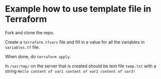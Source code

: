 # Example how to use template file in Terraform

Fork and clone the repo.

Create a `terraform.tfvars` file and fill in a value for all the variables in `variables.tf` file.

When done, do `terraform apply`.

In `/var/tmp/` on the server that is created should be text file `temp.txt` with a string `Hello content of var1 content of var2 content of var3!`


